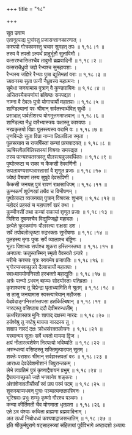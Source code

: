 +++
title = "१८"

+++

सूत उवाच  
एतानुत्पाद्य पुत्रांस्तु प्रजासन्तानकारणात् ।  
कश्यपो गोत्रकामस्तु चचार सुमहत् तपः ॥ १,१८।१ ॥  
तस्य वै तपतो ऽत्यर्थं प्रादुर्भूतौ सुताविमौ ।  
वत्सरश्चासितश्चैव तावुभौ ब्रह्मवादिनौ ॥ १,१८।२ ॥  
वत्सरान्नैध्रुवो जज्ञे रैभ्यश्च सुमहायशाः ।  
रैभ्यस्य जज्ञिरे रैभ्याः पुत्रा द्युतिमतां वराः ॥ १,१८।३ ॥  
च्यवनस्य सुता पत्नी नैध्रुवस्य महात्मनः ।  
सुमेधा जनयामास पुत्रान् वै कुण्डपायिनः ॥ १,१८।४ ॥  
असितस्यैकपर्णायां ब्रह्मिष्ठः समपद्यत ।  
नाम्ना वै देवलः पुत्रो योगाचार्यो महातपाः ॥ १,१८।५ ॥  
शाण्डिल्यानां परः श्रीमान् सर्वतत्त्वार्थवित् सुधीः ।  
प्रसादात् पार्वतीशस्य योगमुत्तममाप्तवान् ॥ १,१८।६ ॥  
शाण्डिल्या नैध्रु वारैभ्यास्त्रयः पक्षास्तु काश्यपाः ।  
नरप्रकृतयो विप्राः पुलस्त्यस्य वदामि वः ॥ १,१८।७ ॥  
तृणबिन्दोः सुता विप्रा नाम्ना त्विलविला स्मृता ।  
पुलस्त्याय स राजर्षिस्तां कन्यां प्रत्यपादयत् ॥ १,१८।८ ॥  
ऋषिस्त्वैलविलिस्तस्यां विश्रवाः समपद्यत ।  
तस्य पत्न्यश्चतस्त्रस्तु पौलस्त्यकुलवर्धिकाः ॥ १,१८।९ ॥  
पुष्पोत्कटा च राका च कैकसी देववर्णिनी ।  
रूपलावण्यसम्पन्नास्तासां वै शृणुत प्रजाः ॥ १,१८।१० ॥  
ज्येष्ठं वैश्रवणं तस्य सुषुवे देवरूपिणी ।  
कैकसी जनयत् पुत्रं रावणं राक्षसाधिपम् ॥ १,१८।११ ॥  
कुम्भकर्णं शूर्पणखां तथैव च विभीषणम् ।  
पुष्पोत्कटा व्यजनयत् पुत्रान् विश्रवसः शुभान् ॥ १,१८।१२ ॥  
महोदरं प्रहस्तं च महापार्श्वं खरं तथा ।  
कुम्भीनसीं तथा कन्यां राकायां शृणुत प्रजाः ॥ १,१८।१३ ॥  
त्रिशिरा दूषणश्चैव विद्युज्जिह्वो महाबलः ।  
इत्येते क्रूरकर्माणः पौलस्त्या राक्षसा दश ।  
सर्वे तपोबलोत्कृष्टा रुद्रभक्ताः सुभीषणाः ॥ १,१८।१४ ॥  
पुलहस्य मृगाः पुत्राः सर्वे व्यालाश्च दंष्ट्रिणः ।  
भूताः पिशाचाः सर्पाश्च शूकरा हस्तिनस्तथा ॥ १,१८।१५ ॥  
अनपत्यः क्रतुस्तस्मिन् स्मृतो वैवस्वते ऽन्तरे ।  
मरीचेः कश्यपः पुत्रः स्वयमेव प्रजापतिः ॥ १,१८।१६ ॥  
भृगोरप्यभवच्छुक्रो दैत्याचार्यो महातपाः ।  
स्वाध्याययोगनिरतो हरभक्तो महाद्युतिः ॥ १,१८।१७ ॥  
अत्रेः पत्न्यो ऽभवन् बह्व्यः सोदर्यास्ताः पतिव्रताः ।  
कृशाश्वस्य तु विप्रेन्द्रा घृताच्यामिति मे श्रुतम् ॥ १,१८।१८ ॥  
स तासु जनयामास स्वस्त्यात्रेयान् महौजसः ।  
वेदवेदाङ्गनिरतांस्तपसा हतकिल्बिषान् ॥ १,१८।१९ ॥  
नारदस्तु वसिष्ठाय ददौ देवीमरुन्धतीम् ।  
ऊर्ध्वरेतास्तत्र मुनिः शापाद् दक्षस्य नारदः ॥ १,१८।२० ॥  
हर्यश्वेषु तु नष्टेषु मायया नारदस्य तु ।  
शशाप नारदं दक्षः क्रोधसंरक्तलोचनः ॥ १,१८।२१ ॥  
यस्मान्मम सुताः सर्वे भवतो मायया द्विज ।  
क्षयं नीतास्त्वशेषेण निरपत्यो भविष्यति ॥ १,१८।२२ ॥  
अरुन्धत्यां वसिष्ठस्तु शक्तिमुत्पादयत् सुतम् ।  
शक्तेः पराशरः श्रीमान् सर्वज्ञस्तपतां वरः ॥ १,१८।२३ ॥  
आराध्य देवदेवेशमीशानं त्रिपुरान्तकम् ।  
लेभे त्वप्रतिमं पुत्रं कृष्णाद्वैपायनं प्रभुम् ॥ १,१८।२४ ॥  
द्वैपायनाच्छ्रको जज्ञे भगवानेव शङ्करः ।  
अंशांशेनावतीर्योर्व्यां स्वं प्राप परमं पदम् ॥ १,१८।२५ ॥  
शुकस्याप्यभवन् पुत्राः पञ्चात्यन्ततपस्विनः ।  
भूरिश्रवाः प्रभुः शम्भुः कृष्णो गौरश्च पञ्चमः ।  
कन्या कीर्तिमती चैव योगमाता धृतव्रता ॥ १,१८।२६ ॥  
एते ऽत्र वंश्याः कथिता ब्राह्मणा ब्रह्मवादिनाम् ।  
अत ऊर्ध्वं निबोधध्वं कश्यपाद्राजसन्ततिम् ॥ १,१८।२७ ॥  
इति श्रीकूर्मपुराणे षट्साहस्त्र्यां संहितायां पूर्वविभागे अष्टादशो ऽध्यायः
